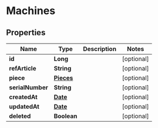 # Machines

## Properties
Name | Type | Description | Notes
------------ | ------------- | ------------- | -------------
**id** | **Long** |  |  [optional]
**refArticle** | **String** |  |  [optional]
**piece** | [**Pieces**](Pieces.md) |  |  [optional]
**serialNumber** | **String** |  |  [optional]
**createdAt** | [**Date**](Date.md) |  |  [optional]
**updatedAt** | [**Date**](Date.md) |  |  [optional]
**deleted** | **Boolean** |  |  [optional]
